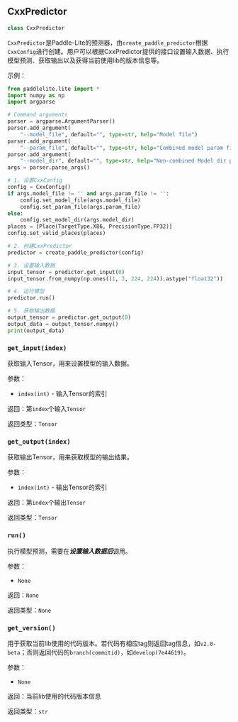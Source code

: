 ## CxxPredictor

```c++
class CxxPredictor
```

`CxxPredictor`是Paddle-Lite的预测器，由`create_paddle_predictor`根据`CxxConfig`进行创建。用户可以根据CxxPredictor提供的接口设置输入数据、执行模型预测、获取输出以及获得当前使用lib的版本信息等。

示例：

```python
from paddlelite.lite import *
import numpy as np
import argparse

# Command arguments
parser = argparse.ArgumentParser()
parser.add_argument(
    "--model_file", default="", type=str, help="Model file")
parser.add_argument(
    "--param_file", default="", type=str, help="Combined model param file")
parser.add_argument(
    "--model_dir", default="", type=str, help="Non-combined Model dir path")
args = parser.parse_args()

# 1. 设置CxxConfig
config = CxxConfig()
if args.model_file != '' and args.param_file != '':
    config.set_model_file(args.model_file)
    config.set_param_file(args.param_file)
else:
    config.set_model_dir(args.model_dir)
places = [Place(TargetType.X86, PrecisionType.FP32)]
config.set_valid_places(places)

# 2. 创建CxxPredictor
predictor = create_paddle_predictor(config)

# 3. 设置输入数据
input_tensor = predictor.get_input(0)
input_tensor.from_numpy(np.ones((1, 3, 224, 224)).astype("float32"))

# 4. 运行模型
predictor.run()

# 5. 获取输出数据
output_tensor = predictor.get_output(0)
output_data = output_tensor.numpy()
print(output_data)
```

### `get_input(index)`

获取输入Tensor，用来设置模型的输入数据。

参数：

- `index(int)` - 输入Tensor的索引

返回：第`index`个输入`Tensor`

返回类型：`Tensor`



### `get_output(index)`

获取输出Tensor，用来获取模型的输出结果。

参数：

- `index(int)` - 输出Tensor的索引

返回：第`index`个输出`Tensor`

返回类型：`Tensor`



### `run()`

执行模型预测，需要在***设置输入数据后***调用。

参数：

- `None`

返回：`None`

返回类型：`None`



### `get_version()`

用于获取当前lib使用的代码版本。若代码有相应tag则返回tag信息，如`v2.0-beta`；否则返回代码的`branch(commitid)`，如`develop(7e44619)`。

参数：

- `None`

返回：当前lib使用的代码版本信息

返回类型：`str`
